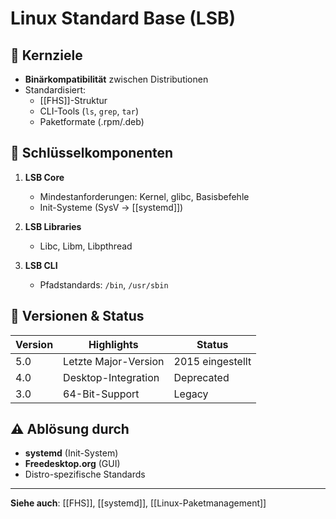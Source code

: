 # Linux Standard Base (LSB)

## 🎯 Kernziele
- **Binärkompatibilität** zwischen Distributionen
- Standardisiert: 
  - [[FHS]]-Struktur
  - CLI-Tools (`ls`, `grep`, `tar`)
  - Paketformate (.rpm/.deb)

## 🔧 Schlüsselkomponenten
1. **LSB Core**  
   - Mindestanforderungen: Kernel, glibc, Basisbefehle
   - Init-Systeme (SysV → [[systemd]])

2. **LSB Libraries**  
   - Libc, Libm, Libpthread

3. **LSB CLI**  
   - Pfadstandards: `/bin`, `/usr/sbin`

## 📅 Versionen & Status
| Version | Highlights | Status |
|---------|------------|--------|
| 5.0 | Letzte Major-Version | 2015 eingestellt |
| 4.0 | Desktop-Integration | Deprecated |
| 3.0 | 64-Bit-Support | Legacy |

## ⚠️ Ablösung durch
- **systemd** (Init-System)
- **Freedesktop.org** (GUI)
- Distro-spezifische Standards

---
**Siehe auch**: [[FHS]], [[systemd]], [[Linux-Paketmanagement]]